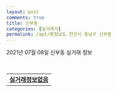 ```yaml
---
layout: post
comments: true
title: 신부동
categories: [실거래가]
permalink: /apt/충청남도 천안시 동남구 신부동
---
```


2021년 07월 08일 신부동 실거래 정보

<script type="text/javascript">
  google.charts.load('current', {'packages':['corechart']});
  google.charts.setOnLoadCallback(drawChart);

  function drawChart() {
    var data = google.visualization.arrayToDataTable([['거래일', '매매', '전월세', '전매'], ['20-07', 51, 74, 0], ['20-08', 45, 83, 0], ['20-09', 57, 51, 0], ['20-10', 70, 59, 0], ['20-11', 116, 48, 0], ['20-12', 104, 49, 0], ['21-01', 34, 59, 0], ['21-02', 33, 51, 0], ['21-03', 61, 42, 0], ['21-04', 50, 29, 0], ['21-05', 47, 23, 0], ['21-06', 40, 26, 0], ['21-07', 0, 2, 0]]);

    var options = {
      title: '최근 1년간 유형별 거래량 추이',
      legend: { position: 'bottom' }
    };

    var chart = new google.visualization.LineChart(document.getElementById('columnchart_material'));
    chart.draw(data, (options));년간 
  }
</script>

<div id="columnchart_material" style="width: 95%; margin-left: -35px; display: block"></div>
<br>
<table>
  <tr>
    <td colspan="4" style="font-weight: bold;"><a href="https://search.naver.com/search.naver?query=신부동 실거래정보없음">실거래정보없음</a></td>
  </tr>
    
</table>
    